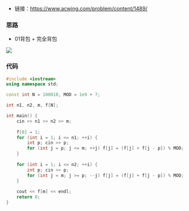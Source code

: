 * 链接：https://www.acwing.com/problem/content/1489/

### 思路

* 01背包 + 完全背包

![](https://i.loli.net/2021/03/16/mfdPaL6SnJz2OCF.png)

### 代码

```c++
#include <iostream>
using namespace std;

const int N = 100010, MOD = 1e9 + 7;

int n1, n2, m, f[N];

int main() {
    cin >> n1 >> n2 >> m;
    
    f[0] = 1;
    for (int i = 1; i <= n1; ++i) {
        int p; cin >> p;
        for (int j = p; j <= m; ++j) f[j] = (f[j] + f[j - p]) % MOD;
    }
    
    for (int i = 1; i <= n2; ++i) {
        int p; cin >> p;
        for (int j = m; j >= p; --j) f[j] = (f[j] + f[j - p]) % MOD;
    }
    
    cout << f[m] << endl;
    return 0;
}
```


